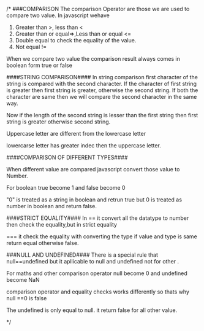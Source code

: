 /* ###COMPARISON
The comparison Operator are those  we are used to compare two value.
In javascript wehave

1. Greater than >, less than <
2. Greater than or equal=>,Less than or equal <=
3. Double equal to check  the equality of the value.
4.  Not equal   !=  

When we compare two value the comparison result always comes in boolean form true or false

####STRING COMPARISON####
 In string  comparison  first character of the string is compared with the second character. If the character of first  string is greater then first string  is greater, otherwise the second string.
  If both the character are same then  we will compare the second character in the same way.

  Now if the length of the second string is lesser than the first string then first string is greater otherwise second string.

  Uppercase letter are different from the lowercase letter 
  
  lowercarse letter has  greater indec then the uppercase letter.


  ####COMPARISON OF DIFFERENT TYPES####

When different value are compared javascript convert those value to Number.

For boolean true become 1 and false become 0
 
 "0" is treated as a string in boolean and retrun true
 but 0 is treated as number in boolean and return false.


 ####STRICT EQUALITY####
 In ==  it convert all the datatype to number then check the equality,but in strict equality 

 === it check the equality with converting the type if value and type is same return equal otherwise false.

###NULL AND UNDEFINED####
There is a special rule that null==undefined but it apllicable to null and undefined not for  other .

For maths and other comparison operator null become 0 and undefined become NaN

comparison operator and equality checks works differently  so thats why null ==0 is false 

The undefined is only equal to null. it return false for all other value.



*/